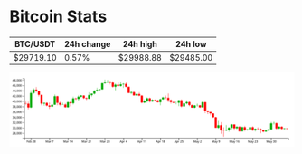 # Bitcoin Stats

BTC/USDT|24h change|24h high|24h low|
|---|---|---|---|
|$29719.10|0.57%|$29988.88|$29485.00|

<img src="./chart.svg">
